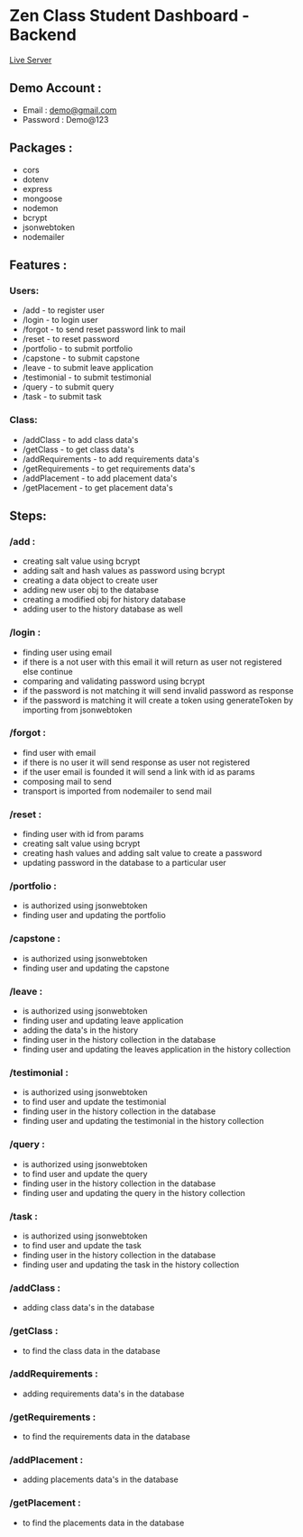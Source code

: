 # Zen Class Student Dashboard - Backend

[Live Server](https://zenportal.onrender.com/)

## Demo Account : 

* Email : demo@gmail.com
* Password : Demo@123

## Packages : 

* cors
* dotenv
* express
* mongoose
* nodemon
* bcrypt
* jsonwebtoken
* nodemailer

## Features : 

### Users:

* /add - to register user
* /login - to login user
* /forgot - to send reset password link to mail
* /reset - to reset password
* /portfolio - to submit portfolio
* /capstone - to submit capstone
* /leave - to submit leave application
* /testimonial - to submit testimonial
* /query - to submit query
* /task - to submit task

### Class:

* /addClass - to add class data's
* /getClass - to get class data's
* /addRequirements - to add requirements data's
* /getRequirements - to get requirements data's
* /addPlacement - to add placement data's
* /getPlacement - to get placement data's

## Steps:

### /add :

* creating salt value using bcrypt
* adding salt and hash values as password using bcrypt
* creating a data object to create user
* adding new user obj to the database
* creating a modified obj for history database
* adding user to the history database as well

### /login :

* finding user using email
* if there is a not user with this email it will return as user not registered else continue
* comparing and validating password using bcrypt
* if the password is not matching it will send invalid password as response
* if the password is matching it will create a token using generateToken by importing from jsonwebtoken

### /forgot :

* find user with email
* if there is no user it will send response as user not registered
* if the user email is founded it will send a link with id as params
* composing mail to send
* transport is imported from nodemailer to send mail

### /reset :

* finding user with id from params
* creating salt value using bcrypt
* creating hash values and adding salt value to create a password
* updating password in the database to a particular user

### /portfolio :

* is authorized using jsonwebtoken
* finding user and updating the portfolio

### /capstone :

* is authorized using jsonwebtoken
* finding user and updating the capstone

### /leave :

* is authorized using jsonwebtoken
* finding user and updating leave application
* adding the data's in the history
* finding user in the history collection in the database
* finding user and updating the leaves application in the history collection

### /testimonial :

* is authorized using jsonwebtoken
* to find user and update the testimonial
* finding user in the history collection in the database
* finding user and updating the testimonial in the history collection

### /query :

* is authorized using jsonwebtoken
* to find user and update the query
* finding user in the history collection in the database
* finding user and updating the query in the history collection

### /task :

* is authorized using jsonwebtoken
* to find user and update the task
* finding user in the history collection in the database
* finding user and updating the task in the history collection

### /addClass :

* adding class data's in the database

### /getClass : 

* to find the class data in the database

### /addRequirements : 

* adding requirements data's in the database

### /getRequirements : 

* to find the requirements data in the database

### /addPlacement :

* adding placements data's in the database

### /getPlacement :

* to find the placements data in the database
